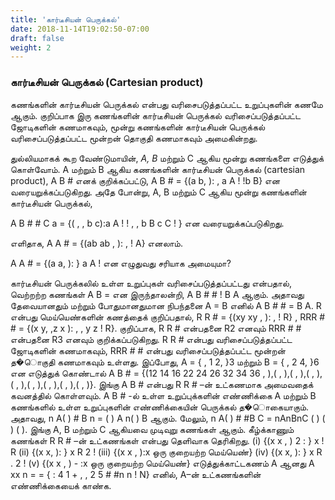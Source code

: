 ```yaml
---
title: 'கார்டீசியன் பெருக்கல்'
date: 2018-11-14T19:02:50-07:00
draft: false
weight: 2
---
```



### கார்டீசியன் பெருக்கல் (Cartesian product)

கணங்களின் கார்டீசியன் பெருக்கல் என்பது வரிசைபடுத்தப்பட்ட உறுப்புகளின் கணமே
ஆகும். குறிப்பாக இரு கணங்களின் கார்டீசியன் பெருக்கல் வரிசைப்படுத்தப்பட்ட ஜோடிகளின்
கணமாகவும், மூன்று கணங்களின் கார்டீசியன் பெருக்கல் வரிசைப்படுத்தப்பட்ட மூன்றன் தொகுதி
கணமாகவும் அமைகின்றது.

துல்லியமாகக் கூற வேண்டுமாயின், *A, B* மற்றும் C ஆகிய மூன்று கணங்களை எடுத்துக்
கொள்வோம். A மற்றும் B ஆகிய கணங்களின் கார்டீசியன் பெருக்கல் (cartesian product), A B #
எனக் குறிக்கப்பட்டு, A B # = {(a b, ): , a A ! !b B} என வரையறுக்கப்படுகிறது. அதே போன்று, A, B
மற்றும் C ஆகிய மூன்று கணங்களின் கார்டீசியன் பெருக்கல்,

A B # # C a = {( , , b c):a A ! ! , , b B c C ! } என வரையறுக்கப்படுகிறது.

எளிதாக, A A # = {(ab ab , ): , ! A} எனலாம்.

A A # = {(a a, ): } a A ! என எழுதுவது சரியாக அமையுமா?

கார்டீசியன் பெருக்கலில் உள்ள உறுப்புகள் வரிசைப்படுத்தப்பட்டது என்பதால், வெற்றற்ற
கணங்கள் A B = என இருந்தாலன்றி, A B # # ! B A ஆகும். அதாவது தேவையானதும் மற்றும்
போதுமானதுமான நிபந்தனை A = B எனில் A B # # = B A.
R என்பது மெய்யெண்களின் கணத்தைக் குறிப்பதால்,
R R # = {(xy xy , ): , ! R} , RRR # # = {(x y, ,z x ): , , y z ! R}.
குறிப்பாக, R R # என்பதனை R2 எனவும் RRR # # என்பதனை R3 எனவும்
குறிக்கப்படுகிறது. R R # என்பது வரிசைப்படுத்தப்பட்ட ஜோடிகளின் கணமாகவும், RRR # #
என்பது வரிசைப்படுத்தப்பட்ட மூன்றன் த�ொகுதி கணமாகவும் உள்ளது.
இப்போது, A = { , 1 2, }3 மற்றும் B = { , 2 4, }6 என எடுத்துக் கொண்டால்
A B # = {(12 14 16 22 24 26 32 34 36 , ),( , ),( , ),( , ),( , ),( , ),( , ),( , ),( , )}. இங்கு A B # என்பது
R R # –ன் உட்கணமாக அமைவதைக் கவனத்தில் கொள்ளவும்.
A B # -ல் உள்ள உறுப்புக்களின் எண்ணிக்கை A மற்றும் B கணங்களில் உள்ள உறுப்புகளின்
எண்ணிக்கையின் பெருக்கல் த�ொகையாகும். அதாவது, n A( ) # B n = ( ) A n( ) B ஆகும். மேலும்,
n A( ) # #B C = nAnBnC ( ) ( ) ( ). இங்கு A, B மற்றும் C ஆகியவை முடிவுறு கணங்கள் ஆகும்.
கீழ்க்காணும் கணங்கள் R R # –ன் உட்கணங்கள் என்பது தெளிவாக தெரிகிறது.
(i) {(x x , ) 2 : } x ! R (ii) {(x x, ): } x R 2 !
(iii) {(x x , ):x ஒரு குறையற்ற மெய்யெண்} (iv) {(x x, ): } x R . 2 !
(v) {(x x , ) - :x ஒரு குறையற்ற மெய்யெண்}
எடுத்துக்காட்டகணம் A ஆனது A xx n = = { : 4 1 + , , 2 5 # #n n ! N} எனில், A–ன்
உட்கணங்களின் எண்ணிக்கையைக் காண்க.